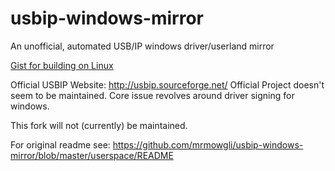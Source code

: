 # usbip-windows-mirror
An unofficial, automated USB/IP windows driver/userland mirror

[Gist for building on Linux](https://gist.github.com/7171u/9517de3df9c30b0f3bff)

Official USBIP Website: http://usbip.sourceforge.net/
Official Project doesn't seem to be maintained.  Core issue revolves around driver signing for windows.

This fork will not (currently) be maintained.

For original readme see: https://github.com/mrmowgli/usbip-windows-mirror/blob/master/userspace/README

